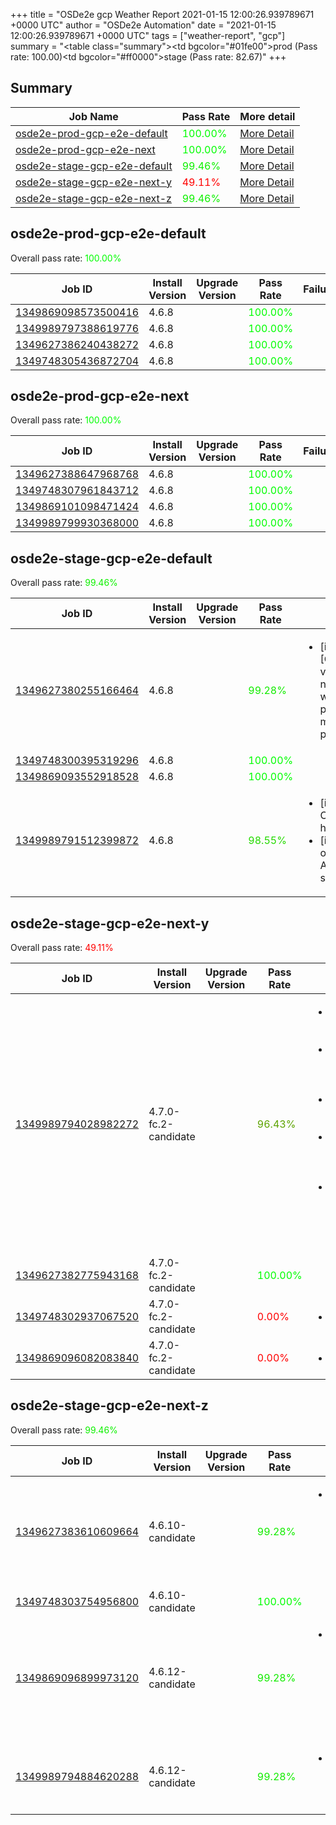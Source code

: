 +++
title = "OSDe2e gcp Weather Report 2021-01-15 12:00:26.939789671 +0000 UTC"
author = "OSDe2e Automation"
date = "2021-01-15 12:00:26.939789671 +0000 UTC"
tags = ["weather-report", "gcp"]
summary = "<table class=\"summary\"><tr><td bgcolor=\"#01fe00\"></td><td>prod (Pass rate: 100.00)</td></tr><tr><td bgcolor=\"#ff0000\"></td><td>stage (Pass rate: 82.67)</td></tr></table>"
+++
## Summary

| Job Name | Pass Rate | More detail |
|----------|-----------|-------------|
|[osde2e-prod-gcp-e2e-default](https://prow.svc.ci.openshift.org/?job=osde2e-prod-gcp-e2e-default)| <span style="color:#01fe00;">100.00%</span>|[More Detail](#osde2e-prod-gcp-e2e-default)|
|[osde2e-prod-gcp-e2e-next](https://prow.svc.ci.openshift.org/?job=osde2e-prod-gcp-e2e-next)| <span style="color:#01fe00;">100.00%</span>|[More Detail](#osde2e-prod-gcp-e2e-next)|
|[osde2e-stage-gcp-e2e-default](https://prow.svc.ci.openshift.org/?job=osde2e-stage-gcp-e2e-default)| <span style="color:#0ef100;">99.46%</span>|[More Detail](#osde2e-stage-gcp-e2e-default)|
|[osde2e-stage-gcp-e2e-next-y](https://prow.svc.ci.openshift.org/?job=osde2e-stage-gcp-e2e-next-y)| <span style="color:#ff0000;">49.11%</span>|[More Detail](#osde2e-stage-gcp-e2e-next-y)|
|[osde2e-stage-gcp-e2e-next-z](https://prow.svc.ci.openshift.org/?job=osde2e-stage-gcp-e2e-next-z)| <span style="color:#0ef100;">99.46%</span>|[More Detail](#osde2e-stage-gcp-e2e-next-z)|



## osde2e-prod-gcp-e2e-default

Overall pass rate: <span style="color:#01fe00;">100.00%</span>

| Job ID | Install Version | Upgrade Version | Pass Rate | Failures |
|--------|-----------------|-----------------|-----------|----------|
[1349869098573500416](https://prow.ci.openshift.org/view/gs/origin-ci-test/logs/osde2e-prod-gcp-e2e-default/1349869098573500416) | 4.6.8 |  | <span style="color:#01fe00;">100.00%</span>|
[1349989797388619776](https://prow.ci.openshift.org/view/gs/origin-ci-test/logs/osde2e-prod-gcp-e2e-default/1349989797388619776) | 4.6.8 |  | <span style="color:#01fe00;">100.00%</span>|
[1349627386240438272](https://prow.ci.openshift.org/view/gs/origin-ci-test/logs/osde2e-prod-gcp-e2e-default/1349627386240438272) | 4.6.8 |  | <span style="color:#01fe00;">100.00%</span>|
[1349748305436872704](https://prow.ci.openshift.org/view/gs/origin-ci-test/logs/osde2e-prod-gcp-e2e-default/1349748305436872704) | 4.6.8 |  | <span style="color:#01fe00;">100.00%</span>|



## osde2e-prod-gcp-e2e-next

Overall pass rate: <span style="color:#01fe00;">100.00%</span>

| Job ID | Install Version | Upgrade Version | Pass Rate | Failures |
|--------|-----------------|-----------------|-----------|----------|
[1349627388647968768](https://prow.ci.openshift.org/view/gs/origin-ci-test/logs/osde2e-prod-gcp-e2e-next/1349627388647968768) | 4.6.8 |  | <span style="color:#01fe00;">100.00%</span>|
[1349748307961843712](https://prow.ci.openshift.org/view/gs/origin-ci-test/logs/osde2e-prod-gcp-e2e-next/1349748307961843712) | 4.6.8 |  | <span style="color:#01fe00;">100.00%</span>|
[1349869101098471424](https://prow.ci.openshift.org/view/gs/origin-ci-test/logs/osde2e-prod-gcp-e2e-next/1349869101098471424) | 4.6.8 |  | <span style="color:#01fe00;">100.00%</span>|
[1349989799930368000](https://prow.ci.openshift.org/view/gs/origin-ci-test/logs/osde2e-prod-gcp-e2e-next/1349989799930368000) | 4.6.8 |  | <span style="color:#01fe00;">100.00%</span>|



## osde2e-stage-gcp-e2e-default

Overall pass rate: <span style="color:#0ef100;">99.46%</span>

| Job ID | Install Version | Upgrade Version | Pass Rate | Failures |
|--------|-----------------|-----------------|-----------|----------|
[1349627380255166464](https://prow.ci.openshift.org/view/gs/origin-ci-test/logs/osde2e-stage-gcp-e2e-default/1349627380255166464) | 4.6.8 |  | <span style="color:#13ec00;">99.28%</span>|<ul><li>[install] [Suite: e2e] [OSD] namespace validating webhook namespace validating webhook Non-privileged users can manage all non-privileged namespaces</li></ul>
[1349748300395319296](https://prow.ci.openshift.org/view/gs/origin-ci-test/logs/osde2e-stage-gcp-e2e-default/1349748300395319296) | 4.6.8 |  | <span style="color:#01fe00;">100.00%</span>|
[1349869093552918528](https://prow.ci.openshift.org/view/gs/origin-ci-test/logs/osde2e-stage-gcp-e2e-default/1349869093552918528) | 4.6.8 |  | <span style="color:#01fe00;">100.00%</span>|
[1349989791512399872](https://prow.ci.openshift.org/view/gs/origin-ci-test/logs/osde2e-stage-gcp-e2e-default/1349989791512399872) | 4.6.8 |  | <span style="color:#25da00;">98.55%</span>|<ul><li>[install] [Suite: e2e] Cluster state should have no alerts</li><li>[install] [Suite: operators] AlertmanagerInhibitions should exist</li></ul>



## osde2e-stage-gcp-e2e-next-y

Overall pass rate: <span style="color:#ff0000;">49.11%</span>

| Job ID | Install Version | Upgrade Version | Pass Rate | Failures |
|--------|-----------------|-----------------|-----------|----------|
[1349989794028982272](https://prow.ci.openshift.org/view/gs/origin-ci-test/logs/osde2e-stage-gcp-e2e-next-y/1349989794028982272) | 4.7.0-fc.2-candidate |  | <span style="color:#5ca300;">96.43%</span>|<ul><li>[install] [Suite: e2e] Cluster state should have no alerts</li><li>[install] [Suite: operators] AlertmanagerInhibitions inhibits ClusterOperatorDegraded</li><li>[install] [Suite: operators] AlertmanagerInhibitions should exist</li><li>[install] [Suite: operators] [OSD] Managed Velero Operator deployment should exist</li><li>[install] [Suite: operators] [OSD] Managed Velero Operator deployment should have all desired replicas ready</li></ul>
[1349627382775943168](https://prow.ci.openshift.org/view/gs/origin-ci-test/logs/osde2e-stage-gcp-e2e-next-y/1349627382775943168) | 4.7.0-fc.2-candidate |  | <span style="color:#01fe00;">100.00%</span>|
[1349748302937067520](https://prow.ci.openshift.org/view/gs/origin-ci-test/logs/osde2e-stage-gcp-e2e-next-y/1349748302937067520) | 4.7.0-fc.2-candidate |  | <span style="color:#ff0000;">0.00%</span>|<ul><li>[install] BeforeSuite</li></ul>
[1349869096082083840](https://prow.ci.openshift.org/view/gs/origin-ci-test/logs/osde2e-stage-gcp-e2e-next-y/1349869096082083840) | 4.7.0-fc.2-candidate |  | <span style="color:#ff0000;">0.00%</span>|<ul><li>[install] BeforeSuite</li></ul>



## osde2e-stage-gcp-e2e-next-z

Overall pass rate: <span style="color:#0ef100;">99.46%</span>

| Job ID | Install Version | Upgrade Version | Pass Rate | Failures |
|--------|-----------------|-----------------|-----------|----------|
[1349627383610609664](https://prow.ci.openshift.org/view/gs/origin-ci-test/logs/osde2e-stage-gcp-e2e-next-z/1349627383610609664) | 4.6.10-candidate |  | <span style="color:#13ec00;">99.28%</span>|<ul><li>[install] [Suite: e2e] [OSD] namespace validating webhook namespace validating webhook Privileged users can manage all namespaces</li></ul>
[1349748303754956800](https://prow.ci.openshift.org/view/gs/origin-ci-test/logs/osde2e-stage-gcp-e2e-next-z/1349748303754956800) | 4.6.10-candidate |  | <span style="color:#01fe00;">100.00%</span>|
[1349869096899973120](https://prow.ci.openshift.org/view/gs/origin-ci-test/logs/osde2e-stage-gcp-e2e-next-z/1349869096899973120) | 4.6.12-candidate |  | <span style="color:#13ec00;">99.28%</span>|<ul><li>[install] [Suite: e2e] [OSD] namespace validating webhook namespace validating webhook Non-privileged users can manage all non-privileged namespaces</li></ul>
[1349989794884620288](https://prow.ci.openshift.org/view/gs/origin-ci-test/logs/osde2e-stage-gcp-e2e-next-z/1349989794884620288) | 4.6.12-candidate |  | <span style="color:#13ec00;">99.28%</span>|<ul><li>[install] [Suite: operators] AlertmanagerInhibitions should exist</li></ul>



